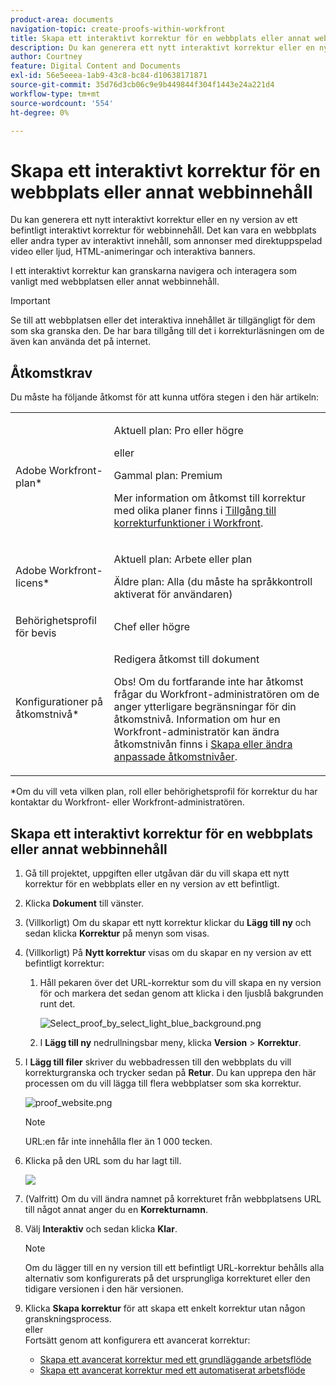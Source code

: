 ```yaml
---
product-area: documents
navigation-topic: create-proofs-within-workfront
title: Skapa ett interaktivt korrektur för en webbplats eller annat webbinnehåll
description: Du kan generera ett nytt interaktivt korrektur eller en ny version av ett befintligt interaktivt korrektur för webbinnehåll. Det kan vara en webbplats eller andra typer av interaktivt innehåll, som annonser med direktuppspelad video eller ljud, HTML-animeringar och interaktiva banners.
author: Courtney
feature: Digital Content and Documents
exl-id: 56e5eeea-1ab9-43c8-bc84-d10638171871
source-git-commit: 35d76d3cb06c9e9b449844f304f1443e24a221d4
workflow-type: tm+mt
source-wordcount: '554'
ht-degree: 0%

---
```


# Skapa ett interaktivt korrektur för en webbplats eller annat webbinnehåll

Du kan generera ett nytt interaktivt korrektur eller en ny version av ett befintligt interaktivt korrektur för webbinnehåll. Det kan vara en webbplats eller andra typer av interaktivt innehåll, som annonser med direktuppspelad video eller ljud, HTML-animeringar och interaktiva banners.

I ett interaktivt korrektur kan granskarna navigera och interagera som vanligt med webbplatsen eller annat webbinnehåll.

>[!IMPORTANT]
>
>Se till att webbplatsen eller det interaktiva innehållet är tillgängligt för dem som ska granska den. De har bara tillgång till det i korrekturläsningen om de även kan använda det på internet.

## Åtkomstkrav

Du måste ha följande åtkomst för att kunna utföra stegen i den här artikeln:

<table style="table-layout:auto"> 
 <col> 
 <col> 
 <tbody> 
  <tr> 
   <td role="rowheader">Adobe Workfront-plan*</td> 
   <td> <p>Aktuell plan: Pro eller högre</p> <p>eller</p> <p>Gammal plan: Premium</p> <p>Mer information om åtkomst till korrektur med olika planer finns i <a href="/help/quicksilver/administration-and-setup/manage-workfront/configure-proofing/access-to-proofing-functionality.md" class="MCXref xref">Tillgång till korrekturfunktioner i Workfront</a>.</p> </td> 
  </tr> 
  <tr> 
   <td role="rowheader">Adobe Workfront-licens*</td> 
   <td> <p>Aktuell plan: Arbete eller plan</p> <p>Äldre plan: Alla (du måste ha språkkontroll aktiverat för användaren)</p> </td> 
  </tr> 
  <tr> 
   <td role="rowheader">Behörighetsprofil för bevis </td> 
   <td>Chef eller högre</td> 
  </tr> 
  <tr> 
   <td role="rowheader">Konfigurationer på åtkomstnivå*</td> 
   <td> <p>Redigera åtkomst till dokument</p> <p>Obs! Om du fortfarande inte har åtkomst frågar du Workfront-administratören om de anger ytterligare begränsningar för din åtkomstnivå. Information om hur en Workfront-administratör kan ändra åtkomstnivån finns i <a href="../../../administration-and-setup/add-users/configure-and-grant-access/create-modify-access-levels.md" class="MCXref xref">Skapa eller ändra anpassade åtkomstnivåer</a>.</p> </td> 
  </tr> 
 </tbody> 
</table>

&#42;Om du vill veta vilken plan, roll eller behörighetsprofil för korrektur du har kontaktar du Workfront- eller Workfront-administratören.

## Skapa ett interaktivt korrektur för en webbplats eller annat webbinnehåll

1. Gå till projektet, uppgiften eller utgåvan där du vill skapa ett nytt korrektur för en webbplats eller en ny version av ett befintligt.
1. Klicka **Dokument** till vänster.
1. (Villkorligt) Om du skapar ett nytt korrektur klickar du **Lägg till ny** och sedan klicka **Korrektur** på menyn som visas.

1. (Villkorligt) På **Nytt korrektur** visas om du skapar en ny version av ett befintligt korrektur:

   1. Håll pekaren över det URL-korrektur som du vill skapa en ny version för och markera det sedan genom att klicka i den ljusblå bakgrunden runt det.

      ![Select_proof_by_select_light_blue_background.png](assets/select-proof-by-selecting-light-blue-background-350x52.png)


   1. I **Lägg till ny** nedrullningsbar meny, klicka **Version** > **Korrektur**.

1. I **Lägg till filer** skriver du webbadressen till den webbplats du vill korrekturgranska och trycker sedan på **Retur**.  Du kan upprepa den här processen om du vill lägga till flera webbplatser som ska korrektur.

   ![proof_website.png](assets/proof-website-350x65.png)


   >[!NOTE]
   >
   > URL:en får inte innehålla fler än 1 000 tecken.

1. Klicka på den URL som du har lagt till.

   ![](assets/click-url-350x137.png)

1. (Valfritt) Om du vill ändra namnet på korrekturet från webbplatsens URL till något annat anger du en **Korrekturnamn**.
1. Välj **Interaktiv** och sedan klicka **Klar**.

   >[!NOTE]
   >
   >Om du lägger till en ny version till ett befintligt URL-korrektur behålls alla alternativ som konfigurerats på det ursprungliga korrekturet eller den tidigare versionen i den här versionen.

1. Klicka **Skapa korrektur** för att skapa ett enkelt korrektur utan någon granskningsprocess.\
   eller\
   Fortsätt genom att konfigurera ett avancerat korrektur:

   * [Skapa ett avancerat korrektur med ett grundläggande arbetsflöde](../../../review-and-approve-work/proofing/creating-proofs-within-workfront/configure-basic-proof-workflow.md)
   * [Skapa ett avancerat korrektur med ett automatiserat arbetsflöde](../../../review-and-approve-work/proofing/creating-proofs-within-workfront/create-automated-proof-workflow.md)
